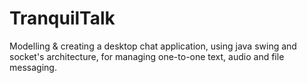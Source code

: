 # TranquilTalk
Modelling &amp; creating a desktop chat application, using java swing and socket's architecture, for managing one-to-one text, audio and file messaging.
